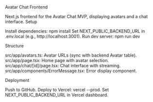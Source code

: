 Avatar Chat Frontend

Next.js frontend for the Avatar Chat MVP, displaying avatars and a chat interface.
Setup

Install dependencies: npm install
Set NEXT_PUBLIC_BACKEND_URL in .env.local (e.g., http://localhost:3001).
Run dev server: npm run dev

Structure

src/app/avatars.ts: Avatar URLs (sync with backend Avatar table).
src/app/page.tsx: Home page with avatar selection.
src/app/chat/[id]/page.tsx: Chat interface with streaming.
src/app/components/ErrorMessage.tsx: Error display component.

Deployment

Push to GitHub.
Deploy to Vercel: vercel --prod.
Set NEXT_PUBLIC_BACKEND_URL in Vercel dashboard.
